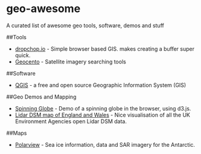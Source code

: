 # geo-awesome
A curated list of awesome geo tools, software, demos and stuff


##Tools

* [dropchop.io](http://dropchop.io) - Simple browser based GIS. makes creating a buffer super quick.
* [Geocento](http://geocento.com/) - Satellite imagery searching tools

##Software

* [QGIS](http://qgis.org) - a free and open source Geographic Information System (GIS)

##Geo Demos and Mapping

* [Spinning Globe](https://www.jasondavies.com/maps/rotate/) - Demo of a spinning globe in the browser, using d3.js.
* [Lidar DSM map of England and Wales](https://houseprices.io/lab/lidar/map) - Nice visualisation of all the UK Environment Agencies open Lidar DSM data. 

##Maps

* [Polarview](http://www.polarview.aq/antarctica) - Sea ice information, data and SAR imagery for the Antarctic. 


